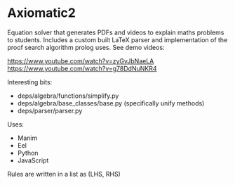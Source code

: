 # Axiomatic2

Equation solver that generates PDFs and videos to explain maths problems to students. Includes a custom built LaTeX parser and implementation of the proof search algorithm prolog uses. See demo videos:

https://www.youtube.com/watch?v=zyGvJbNaeLA
https://www.youtube.com/watch?v=g78DdNuNKR4

Interesting bits:
* deps/algebra/functions/simplify.py
* deps/algebra/base_classes/base.py (specifically unify methods)
* deps/parser/parser.py

Uses:
* Manim
* Eel
* Python
* JavaScript


Rules are written in a list as (LHS, RHS) 
